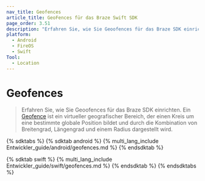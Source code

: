 ```yaml
---
nav_title: Geofences
article_title: GeoFences für das Braze Swift SDK
page_order: 3.51
description: "Erfahren Sie, wie Sie Geoofences für das Braze SDK einrichten."
platform:
  - Android
  - FireOS
  - Swift
Tool:
  - Location
---
```


# Geofences

> Erfahren Sie, wie Sie Geoofences für das Braze SDK einrichten. Ein [Geofence]({{site.baseurl}}/user_guide/engagement_tools/locations_and_geofences#about-locations-and-geofences) ist ein virtueller geografischer Bereich, der einen Kreis um eine bestimmte globale Position bildet und durch die Kombination von Breitengrad, Längengrad und einem Radius dargestellt wird.

{% sdktabs %}
{% sdktab android %}
{% multi_lang_include Entwickler_guide/android/geofences.md %}
{% endsdktab %}

{% sdktab swift %}
{% multi_lang_include Entwickler_guide/swift/geofences.md %}
{% endsdktab %}
{% endsdktabs %}
